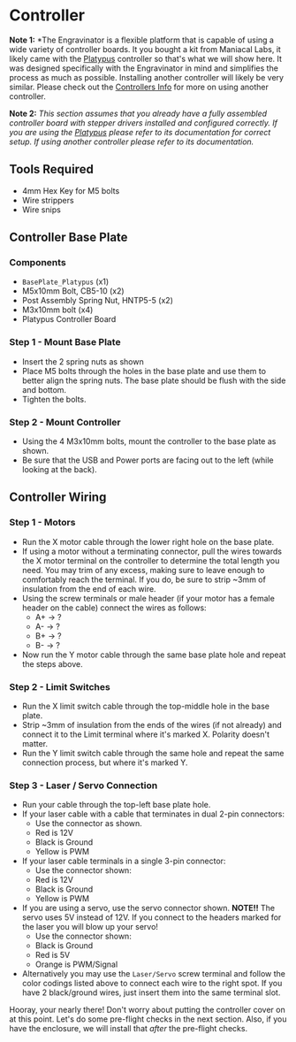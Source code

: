 # Controller

**Note 1:** *The Engravinator is a flexible platform that is capable of using a wide variety of controller boards. It you bought a kit from Maniacal Labs, it likely came with the [Platypus](https://ManiacalLabs.com/Platypus) controller so that's what we will show here. It was designed specifically with the Engravinator in mind and simplifies the process as much as possible. Installing another controller will likely be very similar. Please check out the [Controllers Info](https://engravinator.com/controllers) for more on using another controller.

**Note 2:** *This section assumes that you already have a fully assembled controller board with stepper drivers installed and configured correctly. If you are using the [Platypus](https://ManiacalLabs.com/Platypus) please refer to its documentation for correct setup. If using another controller please refer to its documentation.*

## Tools Required

- 4mm Hex Key for M5 bolts
- Wire strippers
- Wire snips

## Controller Base Plate

### Components

- `BasePlate_Platypus` (x1)
- M5x10mm Bolt, CB5-10 (x2)
- Post Assembly Spring Nut, HNTP5-5 (x2)
- M3x10mm bolt (x4)
- Platypus Controller Board

### Step 1 - Mount Base Plate

- Insert the 2 spring nuts as shown
- Place M5 bolts through the holes in the base plate and use them to better align the spring nuts. The base plate should be flush with the side and bottom.
- Tighten the bolts.

### Step 2 - Mount Controller

- Using the 4 M3x10mm bolts, mount the controller to the base plate as shown.
- Be sure that the USB and Power ports are facing out to the left (while looking at the back).

## Controller Wiring

### Step 1 - Motors

- Run the X motor cable through the lower right hole on the base plate.
- If using a motor without a terminating connector, pull the wires towards the X motor terminal on the controller to determine the total length you need. You may trim of any excess, making sure to leave enough to comfortably reach the terminal. If you do, be sure to strip ~3mm of insulation from the end of each wire.
- Using the screw terminals or male header (if your motor has a female header on the cable) connect the wires as follows:
    - A+ -> ?
    - A- -> ?
    - B+ -> ?
    - B- -> ?
- Now run the Y motor cable through the same base plate hole and repeat the steps above.

### Step 2 - Limit Switches

- Run the X limit switch cable through the top-middle hole in the base plate.
- Strip ~3mm of insulation from the ends of the wires (if not already) and connect it to the Limit terminal where it's marked X. Polarity doesn't matter.
- Run the Y limit switch cable through the same hole and repeat the same connection process, but where it's marked Y.

### Step 3 - Laser / Servo Connection

- Run your cable through the top-left base plate hole.
- If your laser cable with a cable that terminates in dual 2-pin connectors:
    - Use the connector as shown.
    - Red is 12V
    - Black is Ground
    - Yellow is PWM
- If your laser cable terminals in a single 3-pin connector:
    - Use the connector shown:
    - Red is 12V
    - Black is Ground
    - Yellow is PWM
- If you are using a servo, use the servo connector shown. **NOTE!!** The servo uses 5V instead of 12V. If you connect to the headers marked for the laser you will blow up your servo!
    - Use the connector shown:
    - Black is Ground
    - Red is 5V
    - Orange is PWM/Signal
- Alternatively you may use the `Laser/Servo` screw terminal and follow the color codings listed above to connect each wire to the right spot. If you have 2 black/ground wires, just insert them into the same terminal slot.


Hooray, your nearly there! Don't worry about putting the controller cover on at this point. Let's do some pre-flight checks in the next section.
Also, if you have the enclosure, we will install that *after* the pre-flight checks.